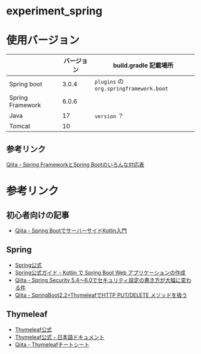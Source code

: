# experiment_spring

# 使用バージョン

|                  | バージョン | build.gradle 記載場所                      |
|------------------|-------|----------------------------------------|
| Spring boot      | 3.0.4 | `plugins` の `org.springframework.boot` |
| Spring Framework | 6.0.6 |                                        |
| Java             | 17    | `version` ？                            |
| Tomcat           | 10    |                                        |

## 参考リンク
[Qiita - Spring FrameworkとSpring Bootのいろんな対応表](https://qiita.com/gate9/items/7351557829d7e1e668e9)

# 参考リンク
## 初心者向けの記事
- [Qiita - Spring BootでサーバーサイドKotlin入門](https://qiita.com/kawasaki_dev/items/1a188878eb6928880256)

## Spring
- [Spring公式](https://spring.pleiades.io/)
- [Spring公式ガイド - Kotlin で Spring Boot Web アプリケーションの作成](https://spring.pleiades.io/guides/tutorials/spring-boot-kotlin/)
- [Qiita - Spring Security 5.4〜6.0でセキュリティ設定の書き方が大幅に変わる件](https://qiita.com/suke_masa/items/908805dd45df08ba28d8)
- [Qiita - SpringBoot2.2+ThymeleafでHTTP PUT/DELETE メソッドを扱う](https://qiita.com/kazuhiro1982/items/b8b9965fddf9c5507517)

## Thymeleaf
- [Thymeleaf公式](https://www.thymeleaf.org/index.html)
- [Thymeleaf公式 - 日本語ドキュメント](https://www.thymeleaf.org/doc/tutorials/3.0/usingthymeleaf_ja.html)
- [Qiita - Thymeleafチートシート](https://qiita.com/NagaokaKenichi/items/c6d1b76090ef5ef39482)